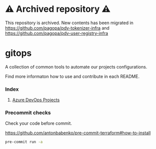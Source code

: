# :warning: Archived repository :warning:

This repository is archived. New contents has been migrated in https://github.com/pagopa/pdv-tokenizer-infra and https://github.com/pagopa/pdv-user-registry-infra

# gitops

A collection of common tools to automate our projects configurations.

Find more informaton how to use and contribute in each README.

### Index

1. [Azure DevOps Projects](https://github.com/pagopa/gitops/blob/main/azure-devops)

### Precommit checks

Check your code before commit.

https://github.com/antonbabenko/pre-commit-terraform#how-to-install

```sh
pre-commit run -a
```
